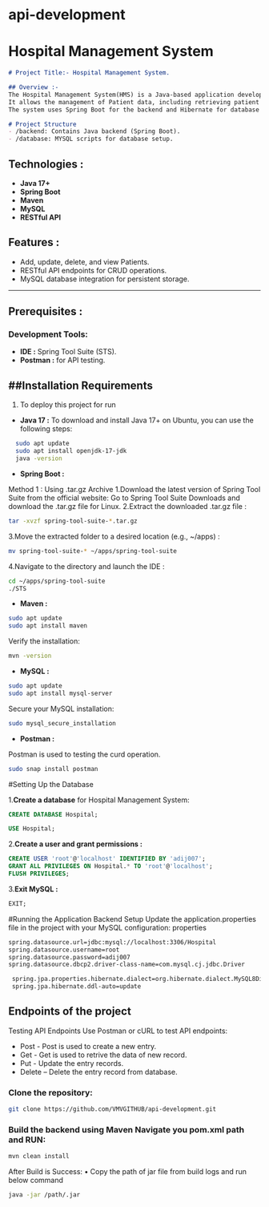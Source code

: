 # api-development
# Hospital Management System
```markdown
# Project Title:- Hospital Management System.

## Overview :- 
The Hospital Management System(HMS) is a Java-based application developed using Spring Boot for managing Patients data.
It allows the management of Patient data, including retrieving patient details, adding, updating, and deleting Patient records. 
The system uses Spring Boot for the backend and Hibernate for database interaction, with an in-memory H2 database for simplicity.

# Project Structure
- /backend: Contains Java backend (Spring Boot).
- /database: MYSQL scripts for database setup.
```

## Technologies :
- **Java 17+**
- **Spring Boot**
- **Maven**
- **MySQL**
- **RESTful API**


## Features :
- Add, update, delete, and view Patients.
- RESTful API endpoints for CRUD operations.
- MySQL database integration for persistent storage.

---
## Prerequisites :

### Development Tools:
- **IDE :** Spring Tool Suite (STS).
- **Postman :**  for API testing.
## ##Installation Requirements
1. To deploy this project for run

- **Java 17 :**
To download and install Java 17+ on Ubuntu, you can use the following steps:

```bash
  sudo apt update
  sudo apt install openjdk-17-jdk
  java -version
```

- **Spring Boot :**

Method 1 : Using .tar.gz Archive
1.Download the latest version of Spring Tool Suite from the official website:
Go to Spring Tool Suite Downloads and download the .tar.gz file for Linux.
2.Extract the downloaded .tar.gz file :
```bash
tar -xvzf spring-tool-suite-*.tar.gz
```
3.Move the extracted folder to a desired location (e.g., ~/apps) :
```bash
mv spring-tool-suite-* ~/apps/spring-tool-suite
```
4.Navigate to the directory and launch the IDE :
```bash
cd ~/apps/spring-tool-suite
./STS
```

- **Maven :**
   
```bash
sudo apt update
sudo apt install maven
```
Verify the installation:
```bash
mvn -version
```

- **MySQL :** 
 
```bash
sudo apt update
sudo apt install mysql-server
```
Secure your MySQL installation:
```bash
sudo mysql_secure_installation
```

- **Postman :**
   
Postman is used to testing the curd operation.
```bash
sudo snap install postman
```
#Setting Up the Database

1.**Create a database** for Hospital Management System:
  ```sql
  CREATE DATABASE Hospital;
  ```
  ```sql
  USE Hospital;
  ```
   
2.**Create a user and grant permissions :**
  ```sql
  CREATE USER 'root'@'localhost' IDENTIFIED BY 'adij007';
  GRANT ALL PRIVILEGES ON Hospital.* TO 'root'@'localhost';
  FLUSH PRIVILEGES;
  ```

3.**Exit MySQL :**
   ```sql
   EXIT;
   ```
   
#Running the Application
 Backend Setup
 Update the application.properties file in the project with your MySQL configuration:
 properties

```bash
spring.datasource.url=jdbc:mysql://localhost:3306/Hospital
spring.datasource.username=root
spring.datasource.password=adij007
spring.datasource.dbcp2.driver-class-name=com.mysql.cj.jdbc.Driver

 spring.jpa.properties.hibernate.dialect=org.hibernate.dialect.MySQL8Dialect
 spring.jpa.hibernate.ddl-auto=update
 ```
 ## Endpoints of the project
 Testing API Endpoints
 Use Postman or cURL to test API endpoints:
 - Post - Post is used to create a new entry.
 - Get - Get is used to retrive the data of new record.
 - Put - Update the entry records.
 - Delete – Delete the entry record from database.


### Clone the repository:
```bash
git clone https://github.com/VMVGITHUB/api-development.git

```


### Build the backend using Maven Navigate you pom.xml path and RUN:
```bash
mvn clean install
```
 After Build is Success:
 • Copy the path of jar file from build logs and run below command 
 ```bash
 java -jar /path/.jar 
 ```

